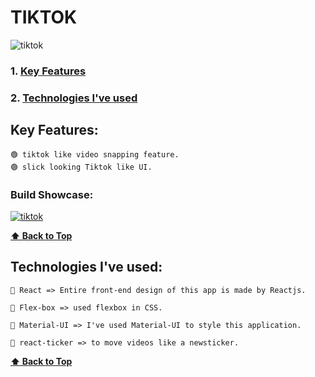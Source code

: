 # TIKTOK

![tiktok](https://user-images.githubusercontent.com/46050946/124553491-6ea62980-de52-11eb-98c0-c067d310947e.png)

### 1. [Key Features](#key-features) 
### 2. [Technologies I've used](#technologies-ive-used)
 

## Key Features:

    🟢 tiktok like video snapping feature.
    🟢 slick looking Tiktok like UI.

  
  ### Build Showcase:
  
  [![tiktok](https://user-images.githubusercontent.com/46050946/124553491-6ea62980-de52-11eb-98c0-c067d310947e.png)](https://user-images.githubusercontent.com/46050946/124553118-f9d2ef80-de51-11eb-8faa-33f9eb6f1974.mp4)
 
 
  **[⬆ Back to Top](#tiktok)**

## Technologies I've used:

    🔷 React => Entire front-end design of this app is made by Reactjs.

    🔷 Flex-box => used flexbox in CSS.

    🔷 Material-UI => I've used Material-UI to style this application.

    🔷 react-ticker => to move videos like a newsticker.

    
  **[⬆ Back to Top](#tiktok)**

